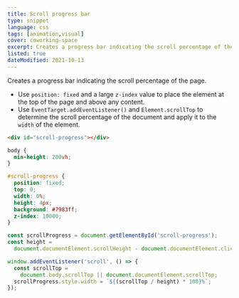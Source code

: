 ```yaml
---
title: Scroll progress bar
type: snippet
language: css
tags: [animation,visual]
cover: coworking-space
excerpt: Creates a progress bar indicating the scroll percentage of the page.
listed: true
dateModified: 2021-10-13
---
```


Creates a progress bar indicating the scroll percentage of the page.

- Use `position: fixed` and a large `z-index` value to place the element at the top of the page and above any content.
- Use `EventTarget.addEventListener()` and `Element.scrollTop` to determine the scroll percentage of the document and apply it to the `width` of the element.

```html
<div id="scroll-progress"></div>
```

```css
body {
  min-height: 200vh;
}

#scroll-progress {
  position: fixed;
  top: 0;
  width: 0%;
  height: 4px;
  background: #7983ff;
  z-index: 10000;
}
```

```js
const scrollProgress = document.getElementById('scroll-progress');
const height =
  document.documentElement.scrollHeight - document.documentElement.clientHeight;

window.addEventListener('scroll', () => {
  const scrollTop =
    document.body.scrollTop || document.documentElement.scrollTop;
  scrollProgress.style.width = `${(scrollTop / height) * 100}%`;
});
```
